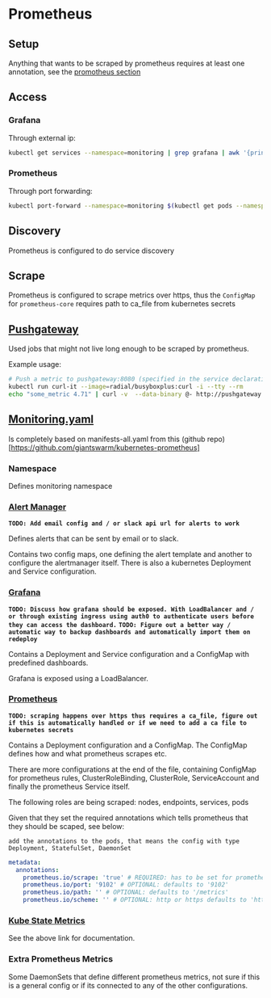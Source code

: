 # Prometheus

## Setup

Anything that wants to be scraped by prometheus requires at least one annotation, see the [promotheus section](#prometheus)

## Access

### Grafana

Through external ip:

```bash
kubectl get services --namespace=monitoring | grep grafana | awk '{print $4}'
```

### Prometheus

Through port forwarding:

```bash
kubectl port-forward --namespace=monitoring $(kubectl get pods --namespace=monitoring | grep prometheus-core | awk '{print $1}') 9090
```

## Discovery

Prometheus is configured to do service discovery

## Scrape

Prometheus is configured to scrape metrics over https, thus the `ConfigMap` for `prometheus-core` requires path to ca_file from kubernetes secrets

## [Pushgateway](https://github.com/prometheus/pushgateway)

Used jobs that might not live long enough to be scraped by prometheus.

Example usage:
```bash
# Push a metric to pushgateway:8080 (specified in the service declaration for pushgateway)
kubectl run curl-it --image=radial/busyboxplus:curl -i --tty --rm
echo "some_metric 4.71" | curl -v  --data-binary @- http://pushgateway:8080/metrics/job/some_job
```
 
## [Monitoring.yaml](dev/monitoring.yaml)

Is completely based on manifests-all.yaml from this (github repo)[https://github.com/giantswarm/kubernetes-prometheus]

### Namespace
Defines monitoring namespace

### [Alert Manager](https://prometheus.io/docs/alerting/alertmanager/)

__`TODO: Add email config and / or slack api url for alerts to work`__

Defines alerts that can be sent by email or to slack.

Contains two config maps, one defining the alert template and another to configure the alertmanager itself.
There is also a kubernetes Deployment and Service configuration.

### [Grafana](https://grafana.com/)

__`TODO: Discuss how grafana should be exposed. With LoadBalancer and / or through existing ingress using auth0 to authenticate users before they can access the dashboard.`__
__`TODO: Figure out a better way / automatic way to backup dashboards and automatically import them on redeploy`__

Contains a Deployment and Service configuration and a ConfigMap with predefined dashboards.

Grafana is exposed using a LoadBalancer. 

### [](#prometheus)[Prometheus](https://prometheus.io/)

__`TODO: scraping happens over https thus requires a ca_file, figure out if this is automatically handled or if we need to add a ca file to kubernetes secrets`__

Contains a Deployment configuration and a ConfigMap. The ConfigMap defines how and what prometheus scrapes etc.

There are more configurations at the end of the file, containing ConfigMap for prometheus rules, ClusterRoleBinding, ClusterRole, ServiceAccount and finally the prometheus Service itself.

The following roles are being scraped: 
nodes, endpoints, services, pods

Given that they set the required annotations which tells prometheus that they should be scaped, see below:

`add the annotations to the pods, that means the config with type Deployment, StatefulSet, DaemonSet`
```yaml
metadata:
  annotations:
    prometheus.io/scrape: 'true' # REQUIRED: has to be set for prometheus to scrape
    prometheus.io/port: '9102' # OPTIONAL: defaults to '9102' 
    prometheus.io/path: '' # OPTIONAL: defaults to '/metrics'
    prometheus.io/scheme: '' # OPTIONAL: http or https defaults to 'https'
```

### [Kube State Metrics](https://github.com/kubernetes/kube-state-metrics)

See the above link for documentation.

### Extra Prometheus Metrics

Some DaemonSets that define different prometheus metrics, not sure if this is a general config or if its connected to any of the other configurations.
 

 


